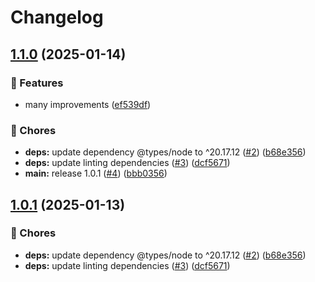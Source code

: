 # Changelog

## [1.1.0](https://github.com/voxpelli/generate-favicon/compare/v1.0.1...v1.1.0) (2025-01-14)


### 🌟 Features

* many improvements ([ef539df](https://github.com/voxpelli/generate-favicon/commit/ef539df2156350f3c81bb459ce9d7baba40f6321))


### 🧹 Chores

* **deps:** update dependency @types/node to ^20.17.12 ([#2](https://github.com/voxpelli/generate-favicon/issues/2)) ([b68e356](https://github.com/voxpelli/generate-favicon/commit/b68e356ca72d3b073e469304e6894b293317450d))
* **deps:** update linting dependencies ([#3](https://github.com/voxpelli/generate-favicon/issues/3)) ([dcf5671](https://github.com/voxpelli/generate-favicon/commit/dcf5671e2ec49a0f4d6792ac291ddb4d53693b14))
* **main:** release 1.0.1 ([#4](https://github.com/voxpelli/generate-favicon/issues/4)) ([bbb0356](https://github.com/voxpelli/generate-favicon/commit/bbb0356a0693dd33c7c714a1efb269a2c89c7916))

## [1.0.1](https://github.com/voxpelli/generate-favicon/compare/v1.0.0...v1.0.1) (2025-01-13)


### 🧹 Chores

* **deps:** update dependency @types/node to ^20.17.12 ([#2](https://github.com/voxpelli/generate-favicon/issues/2)) ([b68e356](https://github.com/voxpelli/generate-favicon/commit/b68e356ca72d3b073e469304e6894b293317450d))
* **deps:** update linting dependencies ([#3](https://github.com/voxpelli/generate-favicon/issues/3)) ([dcf5671](https://github.com/voxpelli/generate-favicon/commit/dcf5671e2ec49a0f4d6792ac291ddb4d53693b14))
